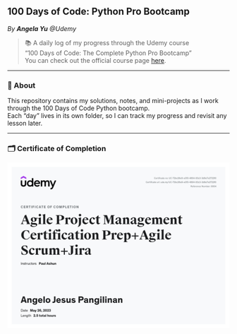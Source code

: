 ## 100 Days of Code: Python Pro Bootcamp
*By* ***Angela Yu*** *@Udemy*

> 📚  A daily log of my progress through the Udemy course  
> “100 Days of Code: The Complete Python Pro Bootcamp”  
> You can check out the official course page [here](https://www.udemy.com/course/100-days-of-code).

---

### 🚀 About

This repository contains my solutions, notes, and mini-projects as I work through the 100 Days of Code Python bootcamp.  
Each “day” lives in its own folder, so I can track my progress and revisit any lesson later.

---

### 🗂️ Certificate of Completion

![img.png](img.png)